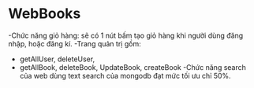 # WebBooks
-Chức năng giỏ hàng: sẽ có 1 nút bấm tạo giỏ hàng khi người dùng đăng nhập, hoặc đăng kí.
-Trang quản trị gồm: 
+ getAllUser, deleteUser,
+ getAllBook, deleteBook, UpdateBook, createBook
-Chức năng search của web dùng text search của mongodb đạt mức tối ưu chỉ 50%.
